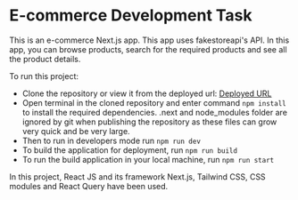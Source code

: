 # E-commerce Development Task

This is an e-commerce Next.js app. This app uses fakestoreapi's API. In this app, you can browse products, search for the required products and see all the product details. 

To run this project:
- Clone the repository or view it from the deployed url: [Deployed URL](https://main--cheery-crumble-be8ad7.netlify.app/)
- Open terminal in the cloned repository and enter command `npm install` to install the required dependencies. .next and node_modules folder are ignored by git when publishing the repository as these files can grow very quick and be very large.
- Then to run in developers mode run `npm run dev`
- To build the application for deployment, run `npm run build`
- To run the build application in your local machine, run `npm run start`

In this project, React JS and its framework Next.js, Tailwind CSS, CSS modules and React Query have been used.